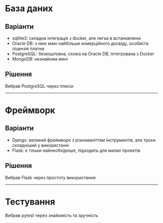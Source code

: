 # База даних
## Варіанти 
- sqllite3: складна інтеграція з docker, але легка в встановленні
- Oracle DB: з нею маю найбільше комерційного досвіду, особиста ліцензія платна
- PostgreSQL: безкоштовна, схожа на Oracle DB, інтегрована з Docker
- MongoDB: незнайома мені
## Рішення 
Вибрав PostgreSQL через плюси

---
# Фреймворк
## Варіанти 
- Django: великий фреймворк з різноманіттям інструментів, але трохи складніший у використанні
- Flask: є тільки найнеобхідніше, підходить для малих проектів
## Рішення 
Вибрав Flask через простоту використання

---
# Тестування
Вибрав pytest через знайомість та зручність
